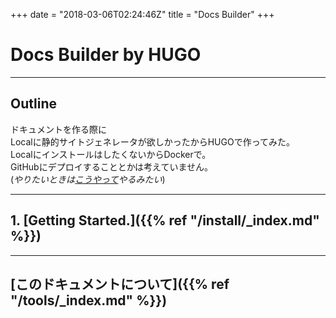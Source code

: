 +++
date = "2018-03-06T02:24:46Z"
title = "Docs Builder"
+++

# Docs Builder by HUGO

---

## Outline
ドキュメントを作る際に  
Localに静的サイトジェネレータが欲しかったからHUGOで作ってみた。  
LocalにインストールはしたくないからDockerで。  
GitHubにデプロイすることとかは考えていません。  
(*やりたいときは[こうやって](https://gohugo.io/hosting-and-deployment/hosting-on-github/)やるみたい*)

---

## 1. [Getting Started.]({{% ref "/install/_index.md" %}})

---
## [このドキュメントについて]({{% ref "/tools/_index.md" %}})

